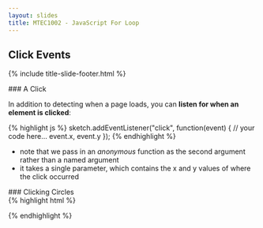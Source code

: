 ```yaml
---
layout: slides
title: MTEC1002 - JavaScript For Loop
---
```


<section markdown="block" class="title-slide">

# Click Events

{% include title-slide-footer.html %}
</section>

<section markdown="block">
### A Click

In addition to detecting when a page loads, you can __listen for when an element is clicked__:

{% highlight js %}
sketch.addEventListener("click", function(event) {
	// your code here... event.x, event.y
});
{% endhighlight %}

* note that we pass in an _anonymous_ function as the second argument rather than a named argument
* it takes a single parameter, which contains the x and y values of where the click occurred
</section>


<section markdown="block">
### Clicking Circles

<div class="incremental" markdown="block">
{% highlight html %}
<html>
<head>
    <title></title>
</head>
<body>
<canvas id="sketch" width="800" height="600">
</canvas>
<script>
document.addEventListener('DOMContentLoaded', main);

function main() {
	var sketch = document.getElementById('sketch');
	var context = sketch.getContext("2d");
	context.fillStyle = "#992255";
	sketch.addEventListener("click", function(event) {
		context.beginPath();
		context.arc(event.x, event.y, 75, 0, 2 * Math.PI, true);
		context.closePath();
		context.fill();
	});
}
</script>
</body>
</html>
{% endhighlight %}
</div>
</section>

